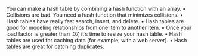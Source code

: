 You can make a hash table by combining a hash function 
with an array.
• Collisions are bad. You need a hash function that 
minimizes collisions.
• Hash tables have really fast search, insert, and delete.
• Hash tables are good for modeling relationships from one 
item to another item.
• Once your load factor is greater than .07, it’s time to resize 
your hash table.
• Hash tables are used for caching data (for example, with 
a web server).
• Hash tables are great for catching duplicates.
